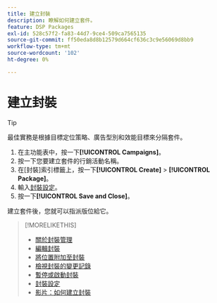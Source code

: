 ```yaml
---
title: 建立封裝
description: 瞭解如何建立套件。
feature: DSP Packages
exl-id: 528c57f2-fa83-44d7-9ce4-509ca7565135
source-git-commit: ff50eda8d8b12579d664cf636c3c9e56069d8bb9
workflow-type: tm+mt
source-wordcount: '102'
ht-degree: 0%

---
```


# 建立封裝

>[!TIP]
>
>最佳實務是根據目標定位策略、廣告型別和效能目標來分隔套件。

1. 在主功能表中，按一下&#x200B;**[!UICONTROL Campaigns]**。
1. 按一下您要建立套件的行銷活動名稱。
1. 在[封裝]索引標籤上，按一下&#x200B;**[!UICONTROL Create]** > **[!UICONTROL Package]**。
1. 輸入[封裝設定](package-settings.md)。
1. 按一下&#x200B;**[!UICONTROL Save and Close]**。

建立套件後，您就可以指派版位給它。

>[!MORELIKETHIS]
>
>* [關於封裝管理](package-about.md)
>* [編輯封裝](package-edit.md)
>* [將位置附加至封裝](package-attach-placement.md)
>* [檢視封裝的變更記錄](package-change-log.md)
>* [暫停或啟動封裝](package-pause-activate.md)
>* [封裝設定](package-settings.md)
>* [影片：如何建立封裝](https://experienceleague.adobe.com/docs/advertising-learn/tutorials/dsp/package-create.html?lang=zh-Hant)
